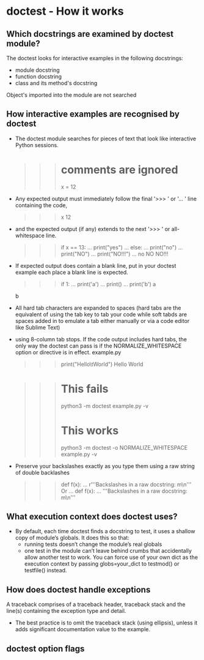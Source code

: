 # doctest - How it works

## Which docstrings are examined by doctest module?
The doctest looks for interactive examples in the following docstrings:
* module docstring
* function docstring
* class and its method's docstring

Object's imported into the module are not searched

## How interactive examples are recognised by doctest
* The doctest module searches for pieces of text that look like interactive Python sessions.
	>>> # comments are ignored
	>>> x = 12
* Any expected output must immediately follow the final '>>> ' or '... ' line containing the code,
	>>> x
	12
* and the expected output (if any) extends to the next '>>> ' or all-whitespace line.
	>>> if x == 13:
	...     print("yes")
	... else:
	...     print("no")
	...     print("NO")
	...     print("NO!!!")
	...
	no
	NO
	NO!!!
	>>>
* If expected output does contain a blank line, put <BLANKLINE> in your doctest example each place a blank line is expected.
	>>> if 1:
  	...    print('a')
  	...    print()
  	...    print('b')
 	 a
  	<BLANKLINE>
  	b
* All hard tab characters are expanded to spaces 
	(hard tabs are the equivalent of using the tab key to tab your code while 
	soft tabds are spaces added in to emulate a tab either manually or via a 
	code editor like Sublime Text) 
* using 8-column tab stops. If the code output includes hard tabs, the only way the doctest can pass is if the NORMALIZE_WHITESPACE option or directive is in effect.
	example.py
	>>> print("Hello\tWorld")
	Hello	World
	
	>>> # This fails
	>>> python3 -m doctest example.py -v
	>>> # This works
	>>> python3 -m doctest -o NORMALIZE_WHITESPACE example.py -v
* Preserve your backslashes exactly as you type them using a raw string of double backlashes
	>>> def f(x):
	... 	r'''Backslashes in a raw docstring: m\n'''
	Or
	... def f(x):
	...	'''Backslashes in a raw docstring: m\\n'''
 

## What execution context does doctest uses?
* By default, each time doctest finds a docstring to test, it uses a shallow copy of module‘s globals. It does this so that:
	* running tests doesn’t change the module’s real globals
	* one test in the module can’t leave behind crumbs that accidentally 
	  allow another test to work.
You can force use of your own dict as the execution context by passing globs=your_dict to testmod() or testfile() instead.


## How does doctest handle exceptions
A traceback comprises of a traceback header, traceback stack and the line(s) containing the exception type and detail. 
* The best practice is to omit the traceback stack (using ellipsis), unless it adds significant documentation value to the example.

## doctest option flags

